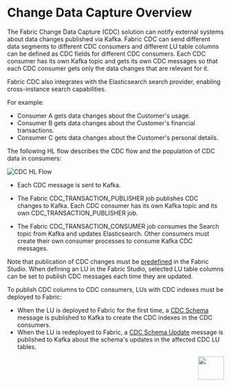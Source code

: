# Change Data Capture Overview

The Fabric Change Data Capture (CDC) solution can notify external systems about data changes published via Kafka. Fabric CDC can send different data segments to different CDC consumers and different LU table columns can be defined as CDC fields for different CDC consumers. Each CDC consumer has its own Kafka topic and gets its own CDC messages so that each CDC consumer gets only the data changes that are relevant for it.

Fabric CDC also integrates with the Elasticsearch search provider, enabling cross-instance search capabilities.

For example:
-  Consumer A gets data changes about the Customer's usage.
-  Consumer B gets data changes about the Customer's financial transactions.
-  Consumer C gets data changes about the Customer's personal details. 

The following HL flow describes the CDC flow and the population of CDC data in consumers:

![CDC HL Flow](images/cdc_hl_flow.png)


- Each CDC message is sent to Kafka. 

- The Fabric CDC_TRANSACTION_PUBLISHER job publishes CDC changes to Kafka. Each CDC consumer has its own Kafka topic and its own CDC_TRANSACTION_PUBLISHER job. 

- The Fabric CDC_TRANSACTION_CONSUMER job consumes the Search topic from Kafka and updates Elasticsearch. Other consumers must create their own consumer processes to consume Kafka CDC messages. 

Note that publication of CDC changes must be [predefined](05_cdc_consumers_implementation.md) in the Fabric Studio. When defining an LU in the Fabric Studio, selected LU table columns can be set to publish CDC messages each time they are updated. 

To publish CDC columns to CDC consumers, LUs with CDC indexes must be deployed to Fabric:

- When the LU is deployed to Fabric for the first time, a [CDC Schema](03_cdc_messages.md#cdc-schema) message is published to Kafka to create the CDC indexes in the CDC consumers.
- When the LU is redeployed to Fabric, a [CDC Schema Update](03_cdc_messages.md#cdc-schema-update) message is published to Kafka about the schema's updates in the affected CDC LU tables.



[<img align="right" width="60" height="54" src="/articles/images/Next.png">](02_cdc_process_architecture.md)



